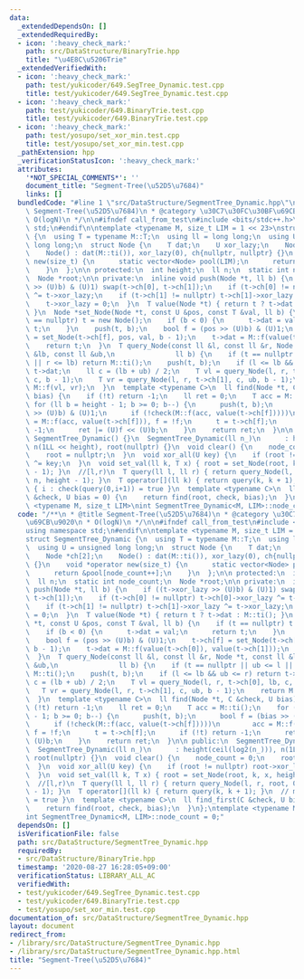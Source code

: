 ```yaml
---
data:
  _extendedDependsOn: []
  _extendedRequiredBy:
  - icon: ':heavy_check_mark:'
    path: src/DataStructure/BinaryTrie.hpp
    title: "\u4E8C\u5206Trie"
  _extendedVerifiedWith:
  - icon: ':heavy_check_mark:'
    path: test/yukicoder/649.SegTree_Dynamic.test.cpp
    title: test/yukicoder/649.SegTree_Dynamic.test.cpp
  - icon: ':heavy_check_mark:'
    path: test/yukicoder/649.BinaryTrie.test.cpp
    title: test/yukicoder/649.BinaryTrie.test.cpp
  - icon: ':heavy_check_mark:'
    path: test/yosupo/set_xor_min.test.cpp
    title: test/yosupo/set_xor_min.test.cpp
  _pathExtension: hpp
  _verificationStatusIcon: ':heavy_check_mark:'
  attributes:
    '*NOT_SPECIAL_COMMENTS*': ''
    document_title: "Segment-Tree(\u52D5\u7684)"
    links: []
  bundledCode: "#line 1 \"src/DataStructure/SegmentTree_Dynamic.hpp\"\n/**\n * @title\
    \ Segment-Tree(\u52D5\u7684)\n * @category \u30C7\u30FC\u30BF\u69CB\u9020\n *\
    \ O(logN)\n */\n\n#ifndef call_from_test\n#include <bits/stdc++.h>\nusing namespace\
    \ std;\n#endif\n\ntemplate <typename M, size_t LIM = 1 << 23>\nstruct SegmentTree_Dynamic\
    \ {\n  using T = typename M::T;\n  using ll = long long;\n  using U = unsigned\
    \ long long;\n  struct Node {\n    T dat;\n    U xor_lazy;\n    Node *ch[2];\n\
    \    Node() : dat(M::ti()), xor_lazy(0), ch{nullptr, nullptr} {}\n    void *operator\
    \ new(size_t) {\n      static vector<Node> pool(LIM);\n      return &pool[node_count++];\n\
    \    }\n  };\n\n protected:\n  int height;\n  ll n;\n  static int node_count;\n\
    \  Node *root;\n\n private:\n  inline void push(Node *t, ll b) {\n    if ((t->xor_lazy\
    \ >> (U)b) & (U)1) swap(t->ch[0], t->ch[1]);\n    if (t->ch[0] != nullptr) t->ch[0]->xor_lazy\
    \ ^= t->xor_lazy;\n    if (t->ch[1] != nullptr) t->ch[1]->xor_lazy ^= t->xor_lazy;\n\
    \    t->xor_lazy = 0;\n  }\n  T value(Node *t) { return t ? t->dat : M::ti();\
    \ }\n  Node *set_Node(Node *t, const U &pos, const T &val, ll b) {\n    if (t\
    \ == nullptr) t = new Node();\n    if (b < 0) {\n      t->dat = val;\n      return\
    \ t;\n    }\n    push(t, b);\n    bool f = (pos >> (U)b) & (U)1;\n    t->ch[f]\
    \ = set_Node(t->ch[f], pos, val, b - 1);\n    t->dat = M::f(value(t->ch[0]), value(t->ch[1]));\n\
    \    return t;\n  }\n  T query_Node(const ll &l, const ll &r, Node *t, const ll\
    \ &lb, const ll &ub,\n               ll b) {\n    if (t == nullptr || ub <= l\
    \ || r <= lb) return M::ti();\n    push(t, b);\n    if (l <= lb && ub <= r) return\
    \ t->dat;\n    ll c = (lb + ub) / 2;\n    T vl = query_Node(l, r, t->ch[0], lb,\
    \ c, b - 1);\n    T vr = query_Node(l, r, t->ch[1], c, ub, b - 1);\n    return\
    \ M::f(vl, vr);\n  }\n  template <typename C>\n  ll find(Node *t, C &check, U\
    \ bias) {\n    if (!t) return -1;\n    ll ret = 0;\n    T acc = M::ti();\n   \
    \ for (ll b = height - 1; b >= 0; b--) {\n      push(t, b);\n      bool f = (bias\
    \ >> (U)b) & (U)1;\n      if (!check(M::f(acc, value(t->ch[f]))))\n        acc\
    \ = M::f(acc, value(t->ch[f])), f = !f;\n      t = t->ch[f];\n      if (!t) return\
    \ -1;\n      ret |= (U)f << (U)b;\n    }\n    return ret;\n  }\n\n public:\n \
    \ SegmentTree_Dynamic() {}\n  SegmentTree_Dynamic(ll n_)\n      : height(ceil(log2(n_))),\
    \ n(1LL << height), root(nullptr) {}\n  void clear() {\n    node_count = 0;\n\
    \    root = nullptr;\n  }\n  void xor_all(U key) {\n    if (root != nullptr) root->xor_lazy\
    \ ^= key;\n  }\n  void set_val(ll k, T x) { root = set_Node(root, k, x, height\
    \ - 1); }\n  //[l,r)\n  T query(ll l, ll r) { return query_Node(l, r, root, 0,\
    \ n, height - 1); }\n  T operator[](ll k) { return query(k, k + 1); }\n  // min\
    \ { i : check(query(0,i+1)) = true }\n  template <typename C>\n  ll find_first(C\
    \ &check, U bias = 0) {\n    return find(root, check, bias);\n  }\n};\ntemplate\
    \ <typename M, size_t LIM>\nint SegmentTree_Dynamic<M, LIM>::node_count = 0;\n"
  code: "/**\n * @title Segment-Tree(\u52D5\u7684)\n * @category \u30C7\u30FC\u30BF\
    \u69CB\u9020\n * O(logN)\n */\n\n#ifndef call_from_test\n#include <bits/stdc++.h>\n\
    using namespace std;\n#endif\n\ntemplate <typename M, size_t LIM = 1 << 23>\n\
    struct SegmentTree_Dynamic {\n  using T = typename M::T;\n  using ll = long long;\n\
    \  using U = unsigned long long;\n  struct Node {\n    T dat;\n    U xor_lazy;\n\
    \    Node *ch[2];\n    Node() : dat(M::ti()), xor_lazy(0), ch{nullptr, nullptr}\
    \ {}\n    void *operator new(size_t) {\n      static vector<Node> pool(LIM);\n\
    \      return &pool[node_count++];\n    }\n  };\n\n protected:\n  int height;\n\
    \  ll n;\n  static int node_count;\n  Node *root;\n\n private:\n  inline void\
    \ push(Node *t, ll b) {\n    if ((t->xor_lazy >> (U)b) & (U)1) swap(t->ch[0],\
    \ t->ch[1]);\n    if (t->ch[0] != nullptr) t->ch[0]->xor_lazy ^= t->xor_lazy;\n\
    \    if (t->ch[1] != nullptr) t->ch[1]->xor_lazy ^= t->xor_lazy;\n    t->xor_lazy\
    \ = 0;\n  }\n  T value(Node *t) { return t ? t->dat : M::ti(); }\n  Node *set_Node(Node\
    \ *t, const U &pos, const T &val, ll b) {\n    if (t == nullptr) t = new Node();\n\
    \    if (b < 0) {\n      t->dat = val;\n      return t;\n    }\n    push(t, b);\n\
    \    bool f = (pos >> (U)b) & (U)1;\n    t->ch[f] = set_Node(t->ch[f], pos, val,\
    \ b - 1);\n    t->dat = M::f(value(t->ch[0]), value(t->ch[1]));\n    return t;\n\
    \  }\n  T query_Node(const ll &l, const ll &r, Node *t, const ll &lb, const ll\
    \ &ub,\n               ll b) {\n    if (t == nullptr || ub <= l || r <= lb) return\
    \ M::ti();\n    push(t, b);\n    if (l <= lb && ub <= r) return t->dat;\n    ll\
    \ c = (lb + ub) / 2;\n    T vl = query_Node(l, r, t->ch[0], lb, c, b - 1);\n \
    \   T vr = query_Node(l, r, t->ch[1], c, ub, b - 1);\n    return M::f(vl, vr);\n\
    \  }\n  template <typename C>\n  ll find(Node *t, C &check, U bias) {\n    if\
    \ (!t) return -1;\n    ll ret = 0;\n    T acc = M::ti();\n    for (ll b = height\
    \ - 1; b >= 0; b--) {\n      push(t, b);\n      bool f = (bias >> (U)b) & (U)1;\n\
    \      if (!check(M::f(acc, value(t->ch[f]))))\n        acc = M::f(acc, value(t->ch[f])),\
    \ f = !f;\n      t = t->ch[f];\n      if (!t) return -1;\n      ret |= (U)f <<\
    \ (U)b;\n    }\n    return ret;\n  }\n\n public:\n  SegmentTree_Dynamic() {}\n\
    \  SegmentTree_Dynamic(ll n_)\n      : height(ceil(log2(n_))), n(1LL << height),\
    \ root(nullptr) {}\n  void clear() {\n    node_count = 0;\n    root = nullptr;\n\
    \  }\n  void xor_all(U key) {\n    if (root != nullptr) root->xor_lazy ^= key;\n\
    \  }\n  void set_val(ll k, T x) { root = set_Node(root, k, x, height - 1); }\n\
    \  //[l,r)\n  T query(ll l, ll r) { return query_Node(l, r, root, 0, n, height\
    \ - 1); }\n  T operator[](ll k) { return query(k, k + 1); }\n  // min { i : check(query(0,i+1))\
    \ = true }\n  template <typename C>\n  ll find_first(C &check, U bias = 0) {\n\
    \    return find(root, check, bias);\n  }\n};\ntemplate <typename M, size_t LIM>\n\
    int SegmentTree_Dynamic<M, LIM>::node_count = 0;"
  dependsOn: []
  isVerificationFile: false
  path: src/DataStructure/SegmentTree_Dynamic.hpp
  requiredBy:
  - src/DataStructure/BinaryTrie.hpp
  timestamp: '2020-08-27 16:28:05+09:00'
  verificationStatus: LIBRARY_ALL_AC
  verifiedWith:
  - test/yukicoder/649.SegTree_Dynamic.test.cpp
  - test/yukicoder/649.BinaryTrie.test.cpp
  - test/yosupo/set_xor_min.test.cpp
documentation_of: src/DataStructure/SegmentTree_Dynamic.hpp
layout: document
redirect_from:
- /library/src/DataStructure/SegmentTree_Dynamic.hpp
- /library/src/DataStructure/SegmentTree_Dynamic.hpp.html
title: "Segment-Tree(\u52D5\u7684)"
---
```

